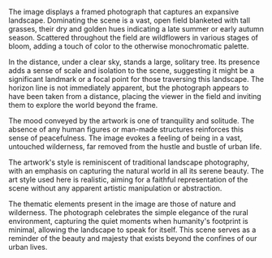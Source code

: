  The image displays a framed photograph that captures an expansive landscape. Dominating the scene is a vast, open field blanketed with tall grasses, their dry and golden hues indicating a late summer or early autumn season. Scattered throughout the field are wildflowers in various stages of bloom, adding a touch of color to the otherwise monochromatic palette.

In the distance, under a clear sky, stands a large, solitary tree. Its presence adds a sense of scale and isolation to the scene, suggesting it might be a significant landmark or a focal point for those traversing this landscape. The horizon line is not immediately apparent, but the photograph appears to have been taken from a distance, placing the viewer in the field and inviting them to explore the world beyond the frame.

The mood conveyed by the artwork is one of tranquility and solitude. The absence of any human figures or man-made structures reinforces this sense of peacefulness. The image evokes a feeling of being in a vast, untouched wilderness, far removed from the hustle and bustle of urban life.

The artwork's style is reminiscent of traditional landscape photography, with an emphasis on capturing the natural world in all its serene beauty. The art style used here is realistic, aiming for a faithful representation of the scene without any apparent artistic manipulation or abstraction.

The thematic elements present in the image are those of nature and wilderness. The photograph celebrates the simple elegance of the rural environment, capturing the quiet moments when humanity's footprint is minimal, allowing the landscape to speak for itself. This scene serves as a reminder of the beauty and majesty that exists beyond the confines of our urban lives. 

